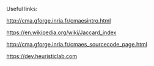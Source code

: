 Useful links:

http://cma.gforge.inria.fr/cmaesintro.html

https://en.wikipedia.org/wiki/Jaccard_index

http://cma.gforge.inria.fr/cmaes_sourcecode_page.html

https://dev.heuristiclab.com
